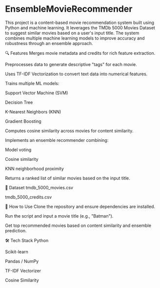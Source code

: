 # EnsembleMovieRecommender

This project is a content-based movie recommendation system built using Python and machine learning. It leverages the TMDb 5000 Movies Dataset to suggest similar movies based on a user's input title. The system combines multiple machine learning models to improve accuracy and robustness through an ensemble approach.

🔍 Features
Merges movie metadata and credits for rich feature extraction.

Preprocesses data to generate descriptive "tags" for each movie.

Uses TF-IDF Vectorization to convert text data into numerical features.

Trains multiple ML models:

Support Vector Machine (SVM)

Decision Tree

K-Nearest Neighbors (KNN)

Gradient Boosting

Computes cosine similarity across movies for content similarity.

Implements an ensemble recommender combining:

Model voting

Cosine similarity

KNN neighborhood proximity

Returns a ranked list of similar movies based on the input title.

📂 Dataset
tmdb_5000_movies.csv

tmdb_5000_credits.csv

🚀 How to Use
Clone the repository and ensure dependencies are installed.

Run the script and input a movie title (e.g., "Batman").

Get top recommended movies based on content similarity and ensemble prediction.

🛠️ Tech Stack
Python

Scikit-learn

Pandas / NumPy

TF-IDF Vectorizer

Cosine Similarity
